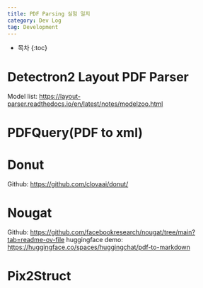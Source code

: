 ```yaml
---
title: PDF Parsing 실험 일지
category: Dev Log
tag: Development
---
```








* 목차
{:toc}












# Detectron2 Layout PDF Parser

Model list: https://layout-parser.readthedocs.io/en/latest/notes/modelzoo.html


# PDFQuery(PDF to xml)


# Donut
Github: https://github.com/clovaai/donut/

# Nougat
Github: https://github.com/facebookresearch/nougat/tree/main?tab=readme-ov-file
huggingface demo: https://huggingface.co/spaces/huggingchat/pdf-to-markdown

# Pix2Struct
